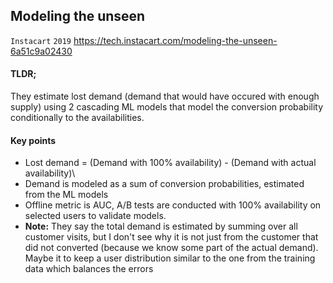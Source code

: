 ## Modeling the unseen
`Instacart` `2019` https://tech.instacart.com/modeling-the-unseen-6a51c9a02430

#### TLDR;
They estimate lost demand (demand that would have occured with enough supply) using 2 cascading ML models that model the conversion probability conditionally to the availabilities.


#### Key points

- Lost demand = (Demand with 100% availability) - (Demand with actual availability)\
- Demand is modeled as a sum of conversion probabilities, estimated from the ML models
- Offline metric is AUC, A/B tests are conducted with 100% availability on selected users to validate models.
- **Note:** They say the total demand is estimated by summing over all customer visits, but I don't see why it is not just from the customer that did not converted (because we know some part of the actual demand). Maybe it to keep a user distribution similar to the one from the training data which balances the errors
